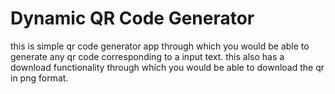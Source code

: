 # Dynamic QR Code Generator

this is simple qr code generator app through which you would be able to generate any qr code corresponding to a input text.
this also has a download functionality through which you would be able to download the qr in png format.
